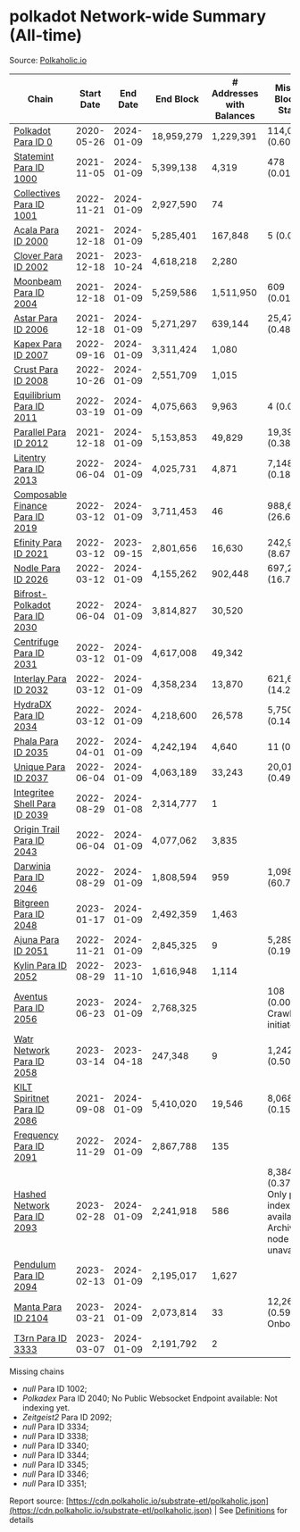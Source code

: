 # polkadot Network-wide Summary (All-time)

Source: [Polkaholic.io](https://polkaholic.io)


| Chain            | Start Date | End Date | End Block | # Addresses with Balances | Missing Blocks / Status |
| ---------------- | ---------- | ---------| --------- | ------------------------- | ----------------------- |
| [Polkadot Para ID 0](/polkadot/0-polkadot) | 2020-05-26 | 2024-01-09 | 18,959,279 |  1,229,391 | 114,021 (0.60%)  |
| [Statemint Para ID 1000](/polkadot/1000-statemint) | 2021-11-05 | 2024-01-09 | 5,399,138 |  4,319 | 478 (0.01%)  |
| [Collectives Para ID 1001](/polkadot/1001-collectives) | 2022-11-21 | 2024-01-09 | 2,927,590 |  74 |    |
| [Acala Para ID 2000](/polkadot/2000-acala) | 2021-12-18 | 2024-01-09 | 5,285,401 |  167,848 | 5 (0.00%)  |
| [Clover Para ID 2002](/polkadot/2002-clover) | 2021-12-18 | 2023-10-24 | 4,618,218 |  2,280 |    |
| [Moonbeam Para ID 2004](/polkadot/2004-moonbeam) | 2021-12-18 | 2024-01-09 | 5,259,586 |  1,511,950 | 609 (0.01%)  |
| [Astar Para ID 2006](/polkadot/2006-astar) | 2021-12-18 | 2024-01-09 | 5,271,297 |  639,144 | 25,474 (0.48%)  |
| [Kapex Para ID 2007](/polkadot/2007-kapex) | 2022-09-16 | 2024-01-09 | 3,311,424 |  1,080 |    |
| [Crust Para ID 2008](/polkadot/2008-crust) | 2022-10-26 | 2024-01-09 | 2,551,709 |  1,015 |    |
| [Equilibrium Para ID 2011](/polkadot/2011-equilibrium) | 2022-03-19 | 2024-01-09 | 4,075,663 |  9,963 | 4 (0.00%)  |
| [Parallel Para ID 2012](/polkadot/2012-parallel) | 2021-12-18 | 2024-01-09 | 5,153,853 |  49,829 | 19,396 (0.38%)  |
| [Litentry Para ID 2013](/polkadot/2013-litentry) | 2022-06-04 | 2024-01-09 | 4,025,731 |  4,871 | 7,148 (0.18%)  |
| [Composable Finance Para ID 2019](/polkadot/2019-composable) | 2022-03-12 | 2024-01-09 | 3,711,453 |  46 | 988,698 (26.64%)  |
| [Efinity Para ID 2021](/polkadot/2021-efinity) | 2022-03-12 | 2023-09-15 | 2,801,656 |  16,630 | 242,949 (8.67%)  |
| [Nodle Para ID 2026](/polkadot/2026-nodle) | 2022-03-12 | 2024-01-09 | 4,155,262 |  902,448 | 697,249 (16.78%)  |
| [Bifrost-Polkadot Para ID 2030](/polkadot/2030-bifrost-dot) | 2022-06-04 | 2024-01-09 | 3,814,827 |  30,520 |    |
| [Centrifuge Para ID 2031](/polkadot/2031-centrifuge) | 2022-03-12 | 2024-01-09 | 4,617,008 |  49,342 |    |
| [Interlay Para ID 2032](/polkadot/2032-interlay) | 2022-03-12 | 2024-01-09 | 4,358,234 |  13,870 | 621,626 (14.26%)  |
| [HydraDX Para ID 2034](/polkadot/2034-hydradx) | 2022-03-12 | 2024-01-09 | 4,218,600 |  26,578 | 5,750 (0.14%)  |
| [Phala Para ID 2035](/polkadot/2035-phala) | 2022-04-01 | 2024-01-09 | 4,242,194 |  4,640 | 11 (0.00%)  |
| [Unique Para ID 2037](/polkadot/2037-unique) | 2022-06-04 | 2024-01-09 | 4,063,189 |  33,243 | 20,019 (0.49%)  |
| [Integritee Shell Para ID 2039](/polkadot/2039-integritee-shell) | 2022-08-29 | 2024-01-08 | 2,314,777 |  1 |    |
| [Origin Trail Para ID 2043](/polkadot/2043-origintrail) | 2022-06-04 | 2024-01-09 | 4,077,062 |  3,835 |    |
| [Darwinia Para ID 2046](/polkadot/2046-darwinia) | 2022-08-29 | 2024-01-09 | 1,808,594 |  959 | 1,098,047 (60.71%)  |
| [Bitgreen Para ID 2048](/polkadot/2048-bitgreen) | 2023-01-17 | 2024-01-09 | 2,492,359 |  1,463 |    |
| [Ajuna Para ID 2051](/polkadot/2051-ajuna) | 2022-11-21 | 2024-01-09 | 2,845,325 |  9 | 5,289 (0.19%)  |
| [Kylin Para ID 2052](/polkadot/2052-kylin) | 2022-08-29 | 2023-11-10 | 1,616,948 |  1,114 |    |
| [Aventus Para ID 2056](/polkadot/2056-aventus) | 2023-06-23 | 2024-01-09 | 2,768,325 |   | 108 (0.00%) Crawling initiated |
| [Watr Network Para ID 2058](/polkadot/2058-watr) | 2023-03-14 | 2023-04-18 | 247,348 |  9 | 1,242 (0.50%)  |
| [KILT Spiritnet Para ID 2086](/polkadot/2086-kilt) | 2021-09-08 | 2024-01-09 | 5,410,020 |  19,546 | 8,068 (0.15%)  |
| [Frequency Para ID 2091](/polkadot/2091-frequency) | 2022-11-29 | 2024-01-09 | 2,867,788 |  135 |    |
| [Hashed Network Para ID 2093](/polkadot/2093-hashed) | 2023-02-28 | 2024-01-09 | 2,241,918 |  586 | 8,384 (0.37%) Only partial index available: Archive node unavailable |
| [Pendulum Para ID 2094](/polkadot/2094-pendulum) | 2023-02-13 | 2024-01-09 | 2,195,017 |  1,627 |    |
| [Manta Para ID 2104](/polkadot/2104-manta) | 2023-03-21 | 2024-01-09 | 2,073,814 |  33 | 12,262 (0.59%) Onboarding |
| [T3rn Para ID 3333](/polkadot/3333-t3rn) | 2023-03-07 | 2024-01-09 | 2,191,792 |  2 |    |

Missing chains


* *null* Para ID 1002; 
* *Polkadex* Para ID 2040; No Public Websocket Endpoint available: Not indexing yet.
* *Zeitgeist2* Para ID 2092; 
* *null* Para ID 3334; 
* *null* Para ID 3338; 
* *null* Para ID 3340; 
* *null* Para ID 3344; 
* *null* Para ID 3345; 
* *null* Para ID 3346; 
* *null* Para ID 3351; 

Report source: [https://cdn.polkaholic.io/substrate-etl/polkaholic.json](https://cdn.polkaholic.io/substrate-etl/polkaholic.json) | See [Definitions](/DEFINITIONS.md) for details
